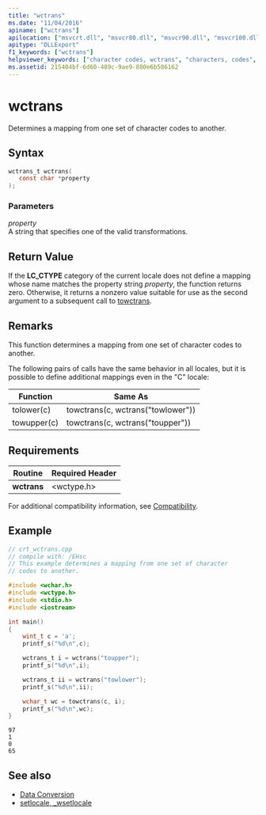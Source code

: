 ```yaml
---
title: "wctrans"
ms.date: "11/04/2016"
apiname: ["wctrans"]
apilocation: ["msvcrt.dll", "msvcr80.dll", "msvcr90.dll", "msvcr100.dll", "msvcr100_clr0400.dll", "msvcr110.dll", "msvcr110_clr0400.dll", "msvcr120.dll", "msvcr120_clr0400.dll", "ucrtbase.dll", "api-ms-win-crt-convert-l1-1-0.dll"]
apitype: "DLLExport"
f1_keywords: ["wctrans"]
helpviewer_keywords: ["character codes, wctrans", "characters, codes", "characters, converting", "wctrans function"]
ms.assetid: 215404bf-6d60-489c-9ae9-880e6b586162
---
```

# wctrans

Determines a mapping from one set of character codes to another.

## Syntax

```C
wctrans_t wctrans(
   const char *property
);
```

### Parameters

*property*<br/>
A string that specifies one of the valid transformations.

## Return Value

If the **LC_CTYPE** category of the current locale does not define a mapping whose name matches the property string *property*, the function returns zero. Otherwise, it returns a nonzero value suitable for use as the second argument to a subsequent call to [towctrans](towctrans.md).

## Remarks

This function determines a mapping from one set of character codes to another.

The following pairs of calls have the same behavior in all locales, but it is possible to define additional mappings even in the "C" locale:

|Function|Same As|
|--------------|-------------|
|tolower(c)|towctrans(c, wctrans("towlower"))|
|towupper(c)|towctrans(c, wctrans("toupper"))|

## Requirements

|Routine|Required Header|
|-------------|---------------------|
|**wctrans**|\<wctype.h>|

For additional compatibility information, see [Compatibility](../../c-runtime-library/compatibility.md).

## Example

```C
// crt_wctrans.cpp
// compile with: /EHsc
// This example determines a mapping from one set of character
// codes to another.

#include <wchar.h>
#include <wctype.h>
#include <stdio.h>
#include <iostream>

int main()
{
    wint_t c = 'a';
    printf_s("%d\n",c);

    wctrans_t i = wctrans("toupper");
    printf_s("%d\n",i);

    wctrans_t ii = wctrans("towlower");
    printf_s("%d\n",ii);

    wchar_t wc = towctrans(c, i);
    printf_s("%d\n",wc);
}
```

```Output
97
1
0
65
```

## See also

- [Data Conversion](../../c-runtime-library/data-conversion.md)
- [setlocale, _wsetlocale](setlocale-wsetlocale.md)
